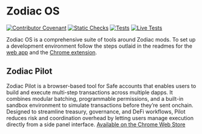 # Zodiac OS

[![Contributor Covenant](https://img.shields.io/badge/Contributor%20Covenant-2.1-4baaaa.svg)](https://github.com/gnosiguild/CODE_OF_CONDUCT)
[![Static Checks](https://github.com/gnosisguild/zodiac-pilot/actions/workflows/static-checks.yaml/badge.svg)](https://github.com/gnosiguild/zodiac-pilot/actions/workflows/static-checks.yaml)
[![Tests](https://github.com/gnosisguild/zodiac-pilot/actions/workflows/tests.yaml/badge.svg)](https://github.com/gnosiguild/zodiac-pilot/actions/workflows/tests.yaml)
[![Live Tests](https://github.com/gnosisguild/zodiac-pilot/actions/workflows/live-tests.yaml/badge.svg)](https://github.com/gnosiguild/zodiac-pilot/actions/workflows/live-tests.yaml)

Zodiac OS is a comprehensive suite of tools around Zodiac mods.
To set up a development environment follow the steps outlaid in the readmes for the [web app](./deployables/app/README.md) and the [Chrome extension](./deployables/extension/README.md).

## Zodiac Pilot

Zodiac Pilot is a browser-based tool for Safe accounts that enables users to build and execute multi-step transactions across multiple dapps.
It combines modular batching, programmable permissions, and a built-in sandbox environment to simulate transactions before they’re sent onchain.
Designed to streamline treasury, governance, and DeFi workflows, Pilot reduces risk and coordination overhead by letting users manage execution directly from a side panel interface.
[Available on the Chrome Web Store](https://chrome.google.com/webstore/detail/zodiac-pilot/jklckajipokenkbbodifahogmidkekcb?hl=en&authuser=0)
